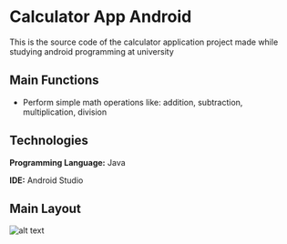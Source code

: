 # Calculator App Android

This is the source code of the calculator application project made while studying android programming at university


## Main Functions

- Perform simple math operations like: addition, subtraction, multiplication, division

## Technologies

**Programming Language:** Java

**IDE:** Android Studio


## Main Layout
![alt text](https://user-images.githubusercontent.com/75517576/176039896-20e9cc80-45aa-44e9-8e9d-9b1401b46d77.png)
